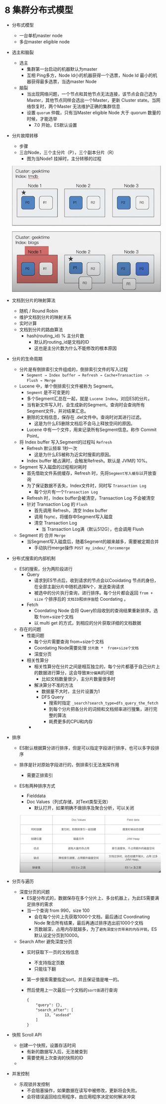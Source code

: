# 8 集群分布式模型

- 分布式模型
    - 一台单机master node
    - 多台master eligible node
- 选主和脑裂
    - 选主
        - 集群第一台启动的机器默认为master
        - 互相 Ping多方，Node Id小的机器获得一个选票，Node Id 最小的机器获得最多选票，当选master Node
    - 脑裂
        - 当出现网络问题，一个节点和其他节点无法连接，该节点会自己选为Master，其他节点同样会选出一个Master，更新 Cluster state。当网络恢复时，两个Master 无法维护正确的集群信息
        - 设置 `quorum` 仲裁，只有当Master eligible Node 大于 quorum 数量的时候，才能选举
            - 7.0 开始，ES默认设置

- 分片故障转移
    - 步骤
    - 三台Node，三个主分片（P），三个副本分片（R）
        - 图为当Node1 挂掉时，主分转移的过程

    ![8%20%E9%9B%86%E7%BE%A4%E5%88%86%E5%B8%83%E5%BC%8F%E6%A8%A1%E5%9E%8B%200c15fddde6b042ebb8a409abcafd2e72/Untitled.png](8%20%E9%9B%86%E7%BE%A4%E5%88%86%E5%B8%83%E5%BC%8F%E6%A8%A1%E5%9E%8B%200c15fddde6b042ebb8a409abcafd2e72/Untitled.png)

- 文档到分片的映射算法
    - 随机 / Round Robin
    - 维护文档到分片的映射关系
    - 实时计算
    - 文档到分片的路由算法
        - hash(routing_id) % 主分片数
            - 默认的routing_id是文档的ID
            - 这也是主分片数为什么不能修改的根本原因
- 分片的生命周期
    - 分片是有倒排索引文件组成的，倒排索引文件的写入过程
        - `Segment → Index buffer → Refresh → Cache+Transaction -> Flush → Merge`
    - Lucene 中，单个倒排索引文件被称为 Segment。
        - `Segment` 是不可变更的
        - 多个Segment汇总在一起，就是 `Lucene Index`。对应ES的分片。
        - 当有新文件写入时，会生成新的Segment。查询时会查询所有Segment文件，并对结果汇总。
        - 删除的文档信息，保存在 .del文件中。查询时对其进行过滤。
            - 这是为什么ES删除文档后不会马上释放空间的原因。
        - Lucene 中有一个文件，用来记录所有Segment信息。称作 Commit Point。
    - 将 Index buffer 写入Segment的过程叫 `Refresh`
        - Refresh 默认频率 1秒一次
            - 这是为什么ES被称为近实时搜索的原因。
        - Index buffer 被占满时，会触发Refresh。默认是 JVM的 10%。
    - Segment 写入磁盘的过程相对耗时
        - 首先借助文件系统缓存，Refresh 时，先将`Segment写入缓存`以开放查询
        - 为了保证数据不丢失，Index文件时，同时写 `Transaction Log`
            - 每个分片有一个`Transaction Log`
        - Refresh 时，Index buffer会被清空，Transaction Log 不会被清空
        - 针对 Transaction Log 的 `Flush`
            - 首先调用 Refresh，清空 Index buffer
            - 调用 fsync，将缓存中Segment写入磁盘
            - 清空  Transaction Log
                - 当 Transaction Log满（默认512G），也会调用 Flush
    - Segment 的 合并 `Merge`
        - 当Segment写入磁盘后，随着Segment的越来越多，需要被定期合并
            - 手动执行merge操作 `POST my_index/_forcemerge`

     

- 分布式搜索的内部机制
    - ES的搜索，分为两阶段进行
        - Query
            - 请求到ES节点后，收到请求的节点会以Cooidating 节点的身份，在全部主副分片中随机选择N个，发送查询请求
            - 被选中的分片执行查询，进行排序。每个分片都会返回 `from + size` 个排序后的 `文档ID`和`排序值`给 Coordating 。
        - Fetch
            - Coordating Node 会将 Query阶段收到的查询结果重新排序。选取 from+size个文档
            - 以 multi get 的方式，到相应的分片获取详细的文档数据
    - 存在的问题
        - 性能问题
            - 每个分片需要查询 from+size个文档
            - Coordating Node需要处理 `分片数 *  from+size个文档`
            - 深度分页
        - 相关性算分
            - 相关性算分在分片之间是相互独立的，每个分片都基于自己分片上的数据进行算分，这会导致`算分偏离`的问题
                - 比如文档数量很少，主分片数量很多时
            - 解决算分不准的方法
                - 数据量不大时，主分片设置为1
                - DFS Query
                    - 搜索时指定 `_search?search_type=dfs_query_the_fetch`
                    - 到每个分片把各分片的词频和文档频率进行搜集，进行完整的算法
                    - 耗费更多的CPU和内存
            - 
- 排序
    - ES默认根据算分进行排序，但是可以指定字段进行排序，也可以多字段排序
    - 排序是针对原始字段进行的，倒排索引无法发挥作用
        - 需要正排索引
    - ES有两种排序方式
        - Fielddata
        - Doc Values（列式存储，对Text类型无效）
            - 默认打开，如果明确不做排序及聚合分析，可以关闭

        ![8%20%E9%9B%86%E7%BE%A4%E5%88%86%E5%B8%83%E5%BC%8F%E6%A8%A1%E5%9E%8B%200c15fddde6b042ebb8a409abcafd2e72/Untitled%201.png](8%20%E9%9B%86%E7%BE%A4%E5%88%86%E5%B8%83%E5%BC%8F%E6%A8%A1%E5%9E%8B%200c15fddde6b042ebb8a409abcafd2e72/Untitled%201.png)

- 分页与遍历
    - 深度分页的问题
        - ES是分布式的，数据保存在多个分片上、多台机器上，为此ES需要满足排序的需求
        - 当一个查询 from 990，size 100
            - 会在每个分片上先获取1000个文档，最后通过 Coordinating Node 聚合所有结果，最后再通过排序选出前1000个文档
            - 页数越深，占用内存就越多，为了`避免深度分页带来的内存开销`，ES默认设定分页到10000。
    - Search After 避免深度分页
        - 实时获取下一页的文档信息
            - 不支持指定页数
            - 只能往下翻
        - 第一步搜索需要指定sort，并且保证值是唯一的。
        - 然后使用上一次最后一个文档的`sort值`进行查询

            ```docker
            {
            	"query": {},
            	"search_after": [
            		13, "asdasd"
            	]
            }
            ```

- 快照 Scroll API
    - 创建一个快照，设置存活时间
        - 有新的数据写入后，无法被查到
        - 需要使用上次查询的快照的ID
    - 
- 并发控制
    - 乐观锁并发控制
        - 不会阻塞操作，如果数据在读写中被修改，更新将会失败。
        - 会将错误返回给应用程序，由应用程序决定如何解决冲突